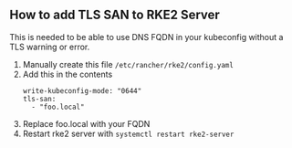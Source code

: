 ## How to add TLS SAN to RKE2 Server
This is needed to be able to use DNS FQDN in your kubeconfig without a TLS warning or error.
1. Manually create this file `/etc/rancher/rke2/config.yaml`
2. Add this in the contents
   ```
   write-kubeconfig-mode: "0644"
   tls-san:
     - "foo.local"
   ```
3. Replace foo.local with your FQDN
4. Restart rke2 server with `systemctl restart rke2-server`
